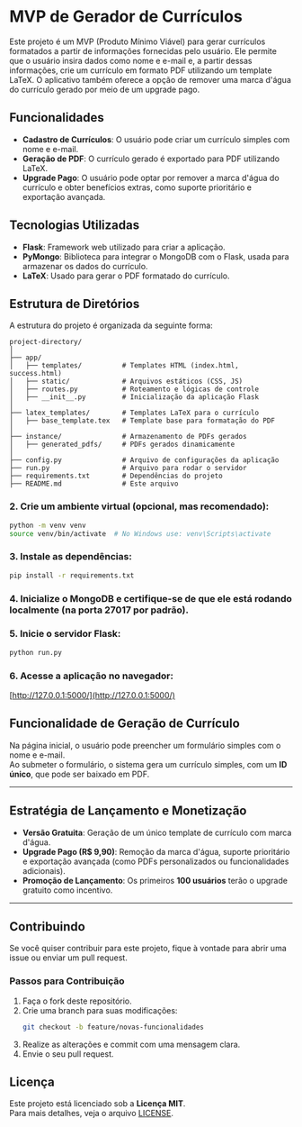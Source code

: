 # MVP de Gerador de Currículos

Este projeto é um MVP (Produto Mínimo Viável) para gerar currículos formatados a partir de informações fornecidas pelo usuário. Ele permite que o usuário insira dados como nome e e-mail e, a partir dessas informações, crie um currículo em formato PDF utilizando um template LaTeX. O aplicativo também oferece a opção de remover uma marca d'água do currículo gerado por meio de um upgrade pago.

## Funcionalidades

- **Cadastro de Currículos**: O usuário pode criar um currículo simples com nome e e-mail.
- **Geração de PDF**: O currículo gerado é exportado para PDF utilizando LaTeX.
- **Upgrade Pago**: O usuário pode optar por remover a marca d'água do currículo e obter benefícios extras, como suporte prioritário e exportação avançada.

## Tecnologias Utilizadas

- **Flask**: Framework web utilizado para criar a aplicação.
- **PyMongo**: Biblioteca para integrar o MongoDB com o Flask, usada para armazenar os dados do currículo.
- **LaTeX**: Usado para gerar o PDF formatado do currículo.

## Estrutura de Diretórios

A estrutura do projeto é organizada da seguinte forma:

```
project-directory/
│
├── app/
│   ├── templates/          # Templates HTML (index.html, success.html)
│   ├── static/             # Arquivos estáticos (CSS, JS)
│   ├── routes.py           # Roteamento e lógicas de controle
│   ├── __init__.py         # Inicialização da aplicação Flask
│
├── latex_templates/        # Templates LaTeX para o currículo
│   ├── base_template.tex   # Template base para formatação do PDF
│
├── instance/               # Armazenamento de PDFs gerados
│   ├── generated_pdfs/     # PDFs gerados dinamicamente
│
├── config.py               # Arquivo de configurações da aplicação
├── run.py                  # Arquivo para rodar o servidor
├── requirements.txt        # Dependências do projeto
├── README.md               # Este arquivo
```

### 2. Crie um ambiente virtual (opcional, mas recomendado):

```bash
python -m venv venv
source venv/bin/activate  # No Windows use: venv\Scripts\activate
```

### 3. Instale as dependências:

```bash
pip install -r requirements.txt
```

### 4. Inicialize o MongoDB e certifique-se de que ele está rodando localmente (na porta 27017 por padrão).

### 5. Inicie o servidor Flask:

```bash
python run.py
```

### 6. Acesse a aplicação no navegador:

[http://127.0.0.1:5000/](http://127.0.0.1:5000/)

## Funcionalidade de Geração de Currículo

Na página inicial, o usuário pode preencher um formulário simples com o nome e e-mail.  
Ao submeter o formulário, o sistema gera um currículo simples, com um **ID único**, que pode ser baixado em PDF.

---

## Estratégia de Lançamento e Monetização

- **Versão Gratuita**: Geração de um único template de currículo com marca d'água.
- **Upgrade Pago (R$ 9,90)**: Remoção da marca d'água, suporte prioritário e exportação avançada (como PDFs personalizados ou funcionalidades adicionais).
- **Promoção de Lançamento**: Os primeiros **100 usuários** terão o upgrade gratuito como incentivo.

---

## Contribuindo

Se você quiser contribuir para este projeto, fique à vontade para abrir uma issue ou enviar um pull request.

### Passos para Contribuição

1. Faça o fork deste repositório.
2. Crie uma branch para suas modificações:
   ```bash
   git checkout -b feature/novas-funcionalidades
   ```
3. Realize as alterações e commit com uma mensagem clara.
4. Envie o seu pull request.

## Licença

Este projeto está licenciado sob a **Licença MIT**.  
Para mais detalhes, veja o arquivo [LICENSE](LICENSE).
